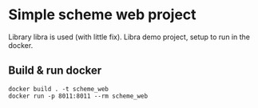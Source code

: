 # Simple scheme web project

Library libra is used (with little fix).
Libra demo project, setup to run in the docker.

## Build & run docker

```
docker build . -t scheme_web
docker run -p 8011:8011 --rm scheme_web
```
